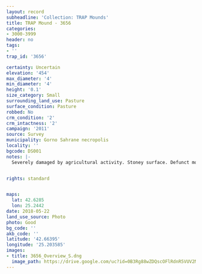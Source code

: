 ```yaml
---
layout: record
subheadline: 'Collection: TRAP Mounds'
title: TRAP Mound - 3656
categories:
- 3000-3999
header: no
tags:
- ''
trap_id: '3656'

certainty: Uncertain
elevation: '454'
max_diameter: '4'
min_diameter: '4'
height: '0.1'
size_category: Small
surrounding_land_use: Pasture
surface_condition: Pasture
robbed: No
crm_condition: '2'
crm_intactness: '2'
campaign: '2011'
source: Survey
municipality: Gorno Sahrane necropolis
locality: ''
bgcode: DS001
notes: |-
  Severely damaged by agricultural activity. Stoney surface. Defunct mound.


rights: standard


maps:
  lat: 42.6285
  lon: 25.2442
date: 2018-05-22
land_use_source: Photo
photo: Good
bg_code: ''
akb_code: ''
latitude: '42.66395'
longitude: '25.203585'
images:
- title: 3656_Overview_S.dng
  image_path: https://drive.google.com/uc?id=0B3Rg88wZDQscOFlRdnR5VUV2MmM
---
```

